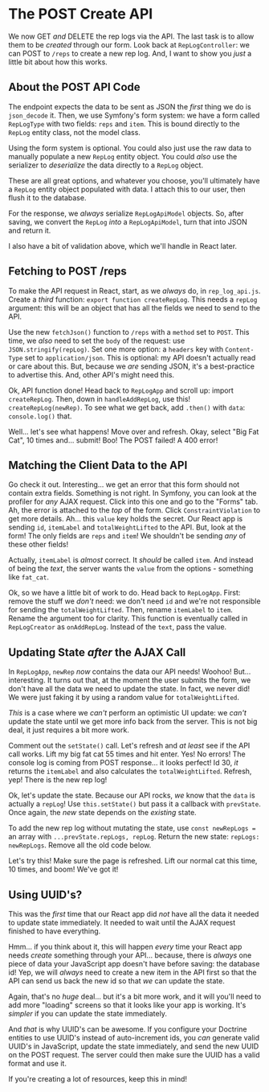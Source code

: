 # The POST Create API

We now GET *and* DELETE the rep logs via the API. The last task is to allow them
to be *created* through our form. Look back at `RepLogController`: we can POST
to `/reps` to create a new rep log. And, I want to show you *just* a little bit
about how this works.

## About the POST API Code

The endpoint expects the data to be sent as JSON the *first* thing we do is
`json_decode` it. Then, we use Symfony's form system: we have a form called
`RepLogType` with two fields: `reps` and `item`. This is bound directly to the
`RepLog` entity class, not the model class.

Using the form system is optional. You could also just use the raw data to manually
populate a new `RepLog` entity object. You could *also* use the serializer to
*deserialize* the data directly to a `RepLog` object.

These are all great options, and whatever you choose, you'll ultimately have a
`RepLog` entity object populated with data. I attach this to our user, then flush
it to the database.

For the response, we *always* serialize `RepLogApiModel` objects. So, after saving,
we convert the `RepLog` *into* a `RepLogApiModel`, turn that into JSON and return
it.

I also have a bit of validation above, which we'll handle in React later.

## Fetching to POST /reps

To make the API request in React, start, as we *always* do, in `rep_log_api.js`.
Create a *third* function: `export function createRepLog`. This needs a `repLog`
argument: this will be an object that has all the fields we need to send to the
API.

Use the new `fetchJson()` function to `/reps` with a `method` set to `POST`. This
time, we *also* need to set the `body` of the request: use `JSON.stringify(repLog)`.
Set one more option: a `headers` key with `Content-Type` set to `application/json`.
This is optional: my API doesn't actually read or care about this. But, because
we *are* sending JSON, it's a best-practice to advertise this. And, other API's
might need this.

Ok, API function done! Head back to `RepLogApp` and scroll up: import `createRepLog`.
Then, down in `handleAddRepLog`, use this! `createRepLog(newRep)`. To see what
we get back, add `.then()` with `data`: `console.log()` that.

Well... let's see what happens! Move over and refresh. Okay, select "Big Fat Cat",
10 times and... submit! Boo! The POST failed! A 400 error!

## Matching the Client Data to the API

Go check it out. Interesting... we get an error that this form should not contain
extra fields. Something is not right. In Symfony, you can look at the profiler
for *any* AJAX request. Click into this one and go to the "Forms" tab. Ah, the error
is attached to the *top* of the form. Click `ConstraintViolation` to get more
details. Ah... this `value` key holds the secret. Our React app is sending `id`,
`itemLabel` and `totalWeightLifted` to the API. But, look at the form! The only
fields are `reps` and `item`! We shouldn't be sending *any* of these other fields!

Actually, `itemLabel` is *almost* correct. It *should* be called `item`. And instead
of being the *text*, the server wants the `value` from the options - something like
`fat_cat`.

Ok, so we have a little bit of work to do. Head back to `RepLogApp`. First: remove
the stuff we *don't* need: we don't need `id` and we're not responsible for sending
the `totalWeightLifted`. Then, rename `itemLabel` to `item`. Rename the argument
too for clarity. This function is eventually called in `RepLogCreator` as
`onAddRepLog`. Instead of the `text`, pass the value.

## Updating State *after* the AJAX Call

In `RepLogApp`, `newRep` *now* contains the data our API needs! Woohoo! But...
interesting. It turns out that, at the moment the user submits the form, we don't
have all the data we need to update the state. In fact, we never did! We were just
faking it by using a random value for `totalWeightLifted`.

*This* is a case where we *can't* perform an optimistic UI update: we *can't*
update the state until we get more info back from the server. This is not big
deal, it just requires a bit more work.

Comment out the `setState()` call. Let's refresh and *at least* see if the API
call works. Lift my big fat cat 55 times and hit enter. Yes! No errors! The
console log is coming from POST response... it looks perfect! Id 30, *it* returns
the `itemLabel` and also calculates the `totalWeightLifted`. Refresh, yep! There
is the new rep log!

Ok, let's update the state. Because our API rocks, *we* know that the `data` is
actually a `repLog`! Use `this.setState()` but pass it a callback with `prevState`.
Once again, the *new* state depends on the *existing* state.

To add the new rep log without mutating the state, use `const newRepLogs =` an
array with `...prevState.repLogs, repLog`. Return the new state: `repLogs: newRepLogs`.
Remove all the old code below.

Let's try this! Make sure the page is refreshed. Lift our normal cat this time,
10 times, and boom! We've got it!

## Using UUID's?

This was the *first* time that our React app did *not* have all the data it needed
to update state immediately. It needed to wait until the AJAX request finished
to have everything.

Hmm... if you think about it, this will happen *every* time your React app needs
*create* something through your API... because, there is *always* one piece of data
your JavaScript app doesn't have before saving: the database id! Yep, we will
*always* need to create a new item in the API first so that the API can send us
back the new id so that *we* can update the state.

Again, that's no *huge* deal... but it's a bit more work, and it will you'll need
to add more "loading" screens so that it looks like your app is working. It's
*simpler* if you can update the state immediately.

And *that* is why UUID's can be awesome. If you configure your Doctrine entities to
use UUID's instead of auto-increment ids, you *can* generate valid UUID's in JavaScript,
update the state immediately, and send the new UUID on the POST request. The server
could then make sure the UUID has a valid format and use it.

If you're creating a lot of resources, keep this in mind!
